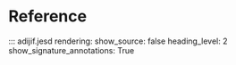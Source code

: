 # Reference

::: adijif.jesd
    rendering:
      show_source: false
      heading_level: 2
      show_signature_annotations: True
